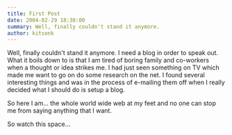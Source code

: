 ```yaml
---
title: First Post
date: 2004-02-29 18:38:00
summary: Well, finally couldn't stand it anymore.
author: kitsonk
---
```


Well, finally couldn't stand it anymore. I need a blog in order to speak out. What it boils down to is that I am tired
of boring family and co-workers when a thought or idea strikes me. I had just seen something on TV which made me want to
go on do some research on the net. I found several interesting things and was in the process of e-mailing them off when
I really decided what I should do is setup a blog.

So here I am... the whole world wide web at my feet and no one can stop me from saying anything that I want.

So watch this space...
